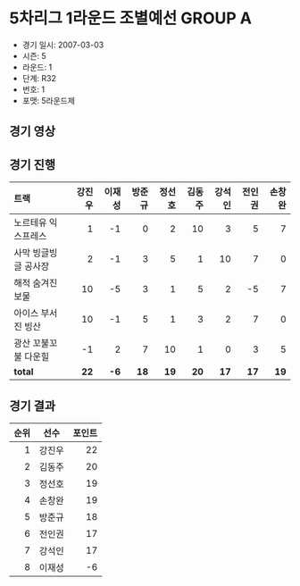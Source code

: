 # 5차리그 1라운드 조별예선 GROUP A

- 경기 일시: 2007-03-03
- 시즌: 5
- 라운드: 1
- 단계: R32
- 번호: 1
- 포맷: 5라운드제





## 경기 영상
## 경기 진행

| 트랙 | 강진우 | 이재성 | 방준규 | 정선호 | 김동주 | 강석인 | 전인권 | 손창완 |
|:---|---:|---:|---:|---:|---:|---:|---:|---:|
| 노르테유 익스프레스 | 1 | -1 | 0 | 2 | 10 | 3 | 5 | 7 |
| 사막 빙글빙글 공사장 | 2 | -1 | 3 | 5 | 1 | 10 | 7 | 0 |
| 해적 숨겨진 보물 | 10 | -5 | 3 | 1 | 5 | 2 | -5 | 7 |
| 아이스 부서진 빙산 | 10 | -1 | 5 | 1 | 3 | 2 | 7 | 0 |
| 광산 꼬불꼬불 다운힐 | -1 | 2 | 7 | 10 | 1 | 0 | 3 | 5 |
| __total__ | __22__ | __-6__ | __18__ | __19__ | __20__ | __17__ | __17__ | __19__ |




## 경기 결과

| 순위 | 선수 | 포인트 |
|---:|:---:|---:|
| 1 | 강진우 | 22 |
| 2 | 김동주 | 20 |
| 3 | 정선호 | 19 |
| 4 | 손창완 | 19 |
| 5 | 방준규 | 18 |
| 6 | 전인권 | 17 |
| 7 | 강석인 | 17 |
| 8 | 이재성 | -6 |

